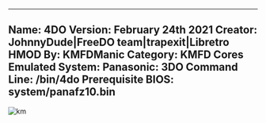 -----------------------
Name: 4DO
Version: February 24th 2021
Creator: JohnnyDude|FreeDO team|trapexit|Libretro
HMOD By: KMFDManic
Category: KMFD Cores
Emulated System: Panasonic: 3DO
Command Line: /bin/4do
Prerequisite BIOS: system/panafz10.bin
-----------------------
![km](https://i.imgur.com/HG5HlnE.png)
